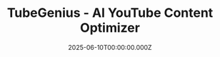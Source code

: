 ---
title: "TubeGenius - AI YouTube Content Optimizer"
date: "2025-06-10T00:00:00.000Z"
description: "An AI-powered agent that automates YouTube content optimization by processing uploaded videos to generate transcriptions, enhanced titles, descriptions, and multiple thumbnail variations. Built for the Hugging Face Agents-MCP-Hackathon using advanced AI models including Whisper for transcription and Stable Diffusion for thumbnail generation."
image: "/project/Tube Genius.png"
projectUrl: "https://github.com/shreyashguptas/TubeGenius"
technologies: ["Gradio", "Stable Diffusion", "Whisper"]
--- 